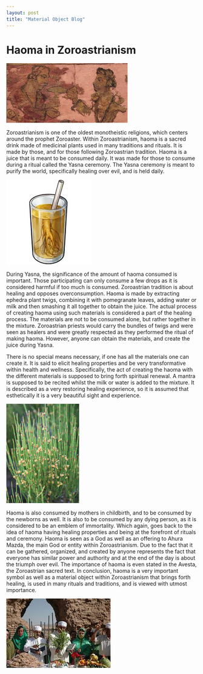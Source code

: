 ```yaml
---
layout: post
title: "Material Object Blog"
---
```

# Haoma in Zoroastrianism

![Ancient.](https://raw.githubusercontent.com/amese1/Blog-Assignment/refs/heads/master/assets/css/download-3.jpg)

Zoroastrianism is one of the oldest monotheistic religions, which centers around the prophet Zoroaster. Within Zoroastrianism, haoma is a sacred drink made of medicinal plants used in many traditions and rituals. It is made by those, and for those following Zoroastrian tradition. Haoma is a juice that is meant to be consumed daily. It was made for those to consume during a ritual called the Yasna ceremony. The Yasna ceremony is meant to purify the world, specifically healing over evil, and is held daily.  

![Juice.](https://raw.githubusercontent.com/amese1/Blog-Assignment/refs/heads/master/assets/css/download-1.jpg)

During Yasna, the significance of the amount of haoma consumed is important. Those participating can only consume a few drops as it is considered harmful if too much is consumed. Zoroastrian tradition is about healing and opposes overconsumption. Haoma is made by extracting ephedra plant twigs, combining it with pomegranate leaves, adding water or milk and then smashing it all together to obtain the juice. The actual process of creating haoma using such materials is considered a part of the healing process. The materials are not to be consumed alone, but rather together in the mixture. Zoroastrian priests would carry the bundles of twigs and were seen as healers and were greatly respected as they performed the ritual of making haoma. However, anyone can obtain the materials, and create the juice during Yasna.

There is no special means necessary, if one has all the materials one can create it. It is said to elicit healing properties and be very transformative within health and wellness. Specifically, the act of creating the haoma with the different materials is supposed to bring forth spiritual renewal. A mantra is supposed to be recited whilst the milk or water is added to the mixture. It is described as a very restoring healing experience, so it is assumed that esthetically it is a very beautiful sight and experience.

![Plant.](https://raw.githubusercontent.com/amese1/Blog-Assignment/refs/heads/master/assets/css/download-4.jpg)

Haoma is also consumed by mothers in childbirth, and to be consumed by the newborns as well. It is also to be consumed by any dying person, as it is considered to be an emblem of immortality. Which again, goes back to the idea of haoma having healing properties and being at the forefront of rituals and ceremony. Haoma is seen as a God as well as an offering to Ahura Mazda, the main God or entity within Zoroastrianism. Due to the fact that it can be gathered, organized, and created by anyone represents the fact that everyone has similar power and authority and at the end of the day is about the triumph over evil. The importance of haoma is even stated in the Avesta, the Zoroastrian sacred text. In conclusion, haoma is a very important symbol as well as a material object within Zoroastrianism that brings forth healing, is used in many rituals and traditions, and is viewed with utmost importance.

![People.](https://raw.githubusercontent.com/amese1/Blog-Assignment/refs/heads/master/assets/css/download-2.jpg)


